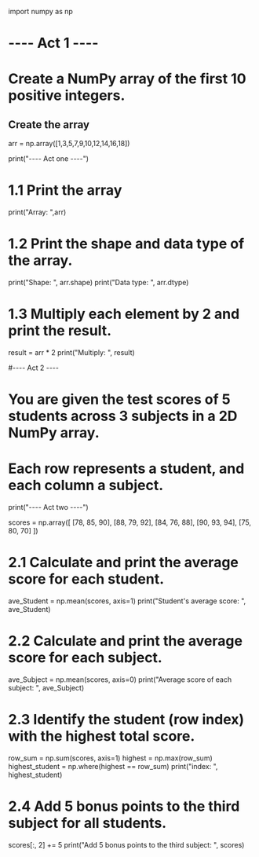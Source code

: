import numpy as np

# ---- Act 1 ----
# Create a NumPy array of the first 10 positive integers.
## Create the array
arr = np.array([1,3,5,7,9,10,12,14,16,18])


print("---- Act one ----")
# 1.1 Print the array
print("Array: ",arr)

# 1.2 Print the shape and data type of the array.
print("Shape: ", arr.shape)
print("Data type: ", arr.dtype)

# 1.3 Multiply each element by 2 and print the result.
result = arr * 2
print("Multiply: ", result)


#---- Act 2 ----
# You are given the test scores of 5 students across 3 subjects in a 2D NumPy array.
# Each row represents a student, and each column a subject.

print("---- Act two ----")

scores = np.array([
    [78, 85, 90],
    [88, 79, 92],
    [84, 76, 88],
    [90, 93, 94],
    [75, 80, 70]
])

# 2.1 Calculate and print the average score for each student.
ave_Student = np.mean(scores, axis=1)
print("Student's average score: ", ave_Student)

# 2.2 Calculate and print the average score for each subject.
ave_Subject = np.mean(scores, axis=0)
print("Average score of each subject: ", ave_Subject)

# 2.3 Identify the student (row index) with the highest total score.
row_sum = np.sum(scores, axis=1)
highest = np.max(row_sum)
highest_student = np.where(highest == row_sum)
print("index: ", highest_student)

# 2.4 Add 5 bonus points to the third subject for all students.

scores[:, 2] += 5
print("Add 5 bonus points to the third subject:  ", scores)
